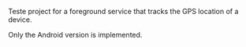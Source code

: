Teste project for a foreground service that tracks the GPS location of a device.

Only the Android version is implemented.
